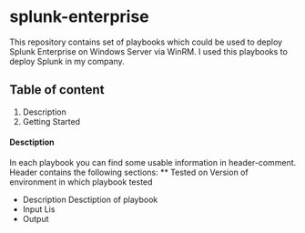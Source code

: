 # splunk-enterprise
This repository contains set of playbooks which could be used to deploy Splunk Enterprise on Windows Server via WinRM.
I used this playbooks to deploy Splunk in my company.

## Table of content
1. Description
1. Getting Started

#### Desctiption
In each playbook you can find some usable information in header-comment.
Header contains the following sections:
** Tested on 
Version of environment in which playbook tested
* Description
Desctiption of playbook
* Input 
Lis
* Output